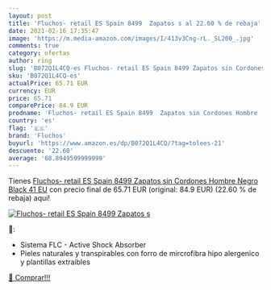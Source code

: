 ```yaml
---
layout: post
title: 'Fluchos- retail ES Spain 8499  Zapatos s al 22.60 % de rebaja'
date: 2021-02-16 17:35:47
image: 'https://m.media-amazon.com/images/I/413v3Cng-rL._SL200_.jpg'
comments: true
category: ofertas
author: ring
slug: 'B072Q1L4CQ-es Fluchos- retail ES Spain 8499 Zapatos sin Cordones Hombre...'
sku: 'B072Q1L4CQ-es'
actualPrice: 65.71 EUR
currency: EUR
price: 65.71
comparePrice: 84.9 EUR
prodname: 'Fluchos- retail ES Spain 8499  Zapatos sin Cordones Hombre  Negro  Black   41 EU'
country: 'es'
flag: '🇪🇸'
brand: 'Fluchos'
buyurl: 'https://www.amazon.es/dp/B072Q1L4CQ/?tag=tolees-21'
descuento: '22.60'
average: '68.8949599999999'
---
```


Tienes [Fluchos- retail ES Spain 8499  Zapatos sin Cordones Hombre  Negro  Black   41 EU](https://www.amazon.es/dp/B072Q1L4CQ/?tag=tolees-21) con precio final de  65.71 EUR (original: 84.9 EUR) (22.60 %  de rebaja) aqui!

[![Fluchos- retail ES Spain 8499  Zapatos s](https://m.media-amazon.com/images/I/413v3Cng-rL._SL200_.jpg)](https://www.amazon.es/dp/B072Q1L4CQ/?tag=tolees-21)

🔎:

- Sistema FLC - Active Shock Absorber
- Pieles naturales y transpirables con forro de mircrofibra hipo alergenico y plantillas extraibles

[🛒 Comprar!!!](https://www.amazon.es/dp/B072Q1L4CQ/?tag=tolees-21)
